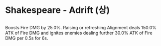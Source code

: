 # Shakespeare - Adrift (상)

##

Boosts Fire DMG by 25.0%. Raising or refreshing Alignment deals 150.0% ATK of Fire DMG and ignites enemies dealing further 30.0% ATK of Fire DMG per 0.5s for 6s.
